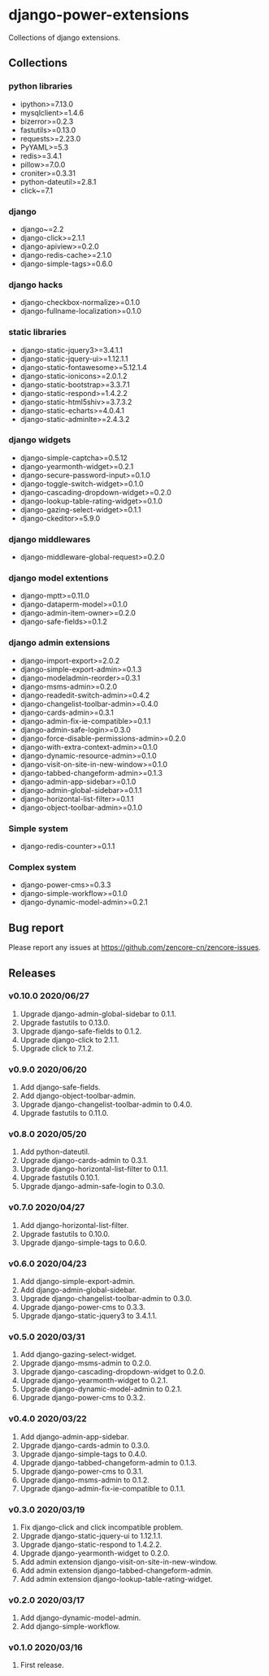 # django-power-extensions

Collections of django extensions.

## Collections

### python libraries

- ipython>=7.13.0
- mysqlclient>=1.4.6
- bizerror>=0.2.3
- fastutils>=0.13.0
- requests>=2.23.0
- PyYAML>=5.3
- redis>=3.4.1
- pillow>=7.0.0
- croniter>=0.3.31
- python-dateutil>=2.8.1
- click~=7.1

### django

- django~=2.2
- django-click>=2.1.1
- django-apiview>=0.2.0 
- django-redis-cache>=2.1.0
- django-simple-tags>=0.6.0

### django hacks

- django-checkbox-normalize>=0.1.0
- django-fullname-localization>=0.1.0

### static libraries

- django-static-jquery3>=3.4.1.1
- django-static-jquery-ui>=1.12.1.1
- django-static-fontawesome>=5.12.1.4
- django-static-ionicons>=2.0.1.2
- django-static-bootstrap>=3.3.7.1
- django-static-respond>=1.4.2.2
- django-static-html5shiv>=3.7.3.2
- django-static-echarts>=4.0.4.1
- django-static-adminlte>=2.4.3.2

### django widgets

- django-simple-captcha>=0.5.12
- django-yearmonth-widget>=0.2.1
- django-secure-password-input>=0.1.0
- django-toggle-switch-widget>=0.1.0
- django-cascading-dropdown-widget>=0.2.0
- django-lookup-table-rating-widget>=0.1.0
- django-gazing-select-widget>=0.1.1
- django-ckeditor>=5.9.0

### django middlewares

- django-middleware-global-request>=0.2.0

### django model extentions

- django-mptt>=0.11.0
- django-dataperm-model>=0.1.0
- django-admin-item-owner>=0.2.0
- django-safe-fields>=0.1.2

### django admin extensions

- django-import-export>=2.0.2
- django-simple-export-admin>=0.1.3
- django-modeladmin-reorder>=0.3.1
- django-msms-admin>=0.2.0
- django-readedit-switch-admin>=0.4.2
- django-changelist-toolbar-admin>=0.4.0
- django-cards-admin>=0.3.1
- django-admin-fix-ie-compatible>=0.1.1
- django-admin-safe-login>=0.3.0
- django-force-disable-permissions-admin>=0.2.0
- django-with-extra-context-admin>=0.1.0
- django-dynamic-resource-admin>=0.1.0
- django-visit-on-site-in-new-window>=0.1.0
- django-tabbed-changeform-admin>=0.1.3
- django-admin-app-sidebar>=0.1.0
- django-admin-global-sidebar>=0.1.1
- django-horizontal-list-filter>=0.1.1
- django-object-toolbar-admin>=0.1.0

### Simple system

- django-redis-counter>=0.1.1

### Complex system

- django-power-cms>=0.3.3
- django-simple-workflow>=0.1.0
- django-dynamic-model-admin>=0.2.1


## Bug report

Please report any issues at https://github.com/zencore-cn/zencore-issues.

## Releases

### v0.10.0 2020/06/27

1. Upgrade django-admin-global-sidebar to 0.1.1.
1. Upgrade fastutils to 0.13.0.
1. Upgrade django-safe-fields to 0.1.2.
1. Upgrade django-click to 2.1.1.
1. Upgrade click to 7.1.2.

### v0.9.0 2020/06/20

1. Add django-safe-fields.
1. Add django-object-toolbar-admin.
1. Upgrade django-changelist-toolbar-admin to 0.4.0.
1. Upgrade fastutils to 0.11.0.

### v0.8.0 2020/05/20

1. Add python-dateutil.
1. Upgrade django-cards-admin to 0.3.1.
1. Upgrade django-horizontal-list-filter to 0.1.1.
1. Upgrade fastutils 0.10.1.
1. Upgrade django-admin-safe-login to 0.3.0.

### v0.7.0 2020/04/27

1. Add django-horizontal-list-filter.
1. Upgrade fastutils to 0.10.0.
1. Upgrade django-simple-tags to 0.6.0.

### v0.6.0 2020/04/23

1. Add django-simple-export-admin.
1. Add django-admin-global-sidebar.
1. Upgrade django-changelist-toolbar-admin to 0.3.0.
1. Upgrade django-power-cms to 0.3.3.
1. Upgrade django-static-jquery3 to 3.4.1.1.

### v0.5.0 2020/03/31

1. Add django-gazing-select-widget.
1. Upgrade django-msms-admin to 0.2.0.
1. Upgrade django-cascading-dropdown-widget to 0.2.0.
1. Upgrade django-yearmonth-widget to 0.2.1.
1. Upgrade django-dynamic-model-admin to 0.2.1.
1. Upgrade django-power-cms to 0.3.2.

### v0.4.0 2020/03/22

1. Add django-admin-app-sidebar.
1. Upgrade django-cards-admin to 0.3.0.
1. Upgrade django-simple-tags to 0.4.0.
1. Upgrade django-tabbed-changeform-admin to 0.1.3.
1. Upgrade django-power-cms to 0.3.1.
1. Upgrade django-msms-admin to 0.1.2.
1. Upgrade django-admin-fix-ie-compatible to 0.1.1.

### v0.3.0 2020/03/19

1. Fix django-click and click incompatible problem.
1. Upgrade django-static-jquery-ui to 1.12.1.1.
1. Upgrade django-static-respond to 1.4.2.2.
1. Upgrade django-yearmonth-widget to 0.2.0.
1. Add admin extension django-visit-on-site-in-new-window.
1. Add admin extension django-tabbed-changeform-admin.
1. Add admin extension django-lookup-table-rating-widget.

### v0.2.0 2020/03/17

1. Add django-dynamic-model-admin.
1. Add django-simple-workflow.

### v0.1.0 2020/03/16

1. First release.